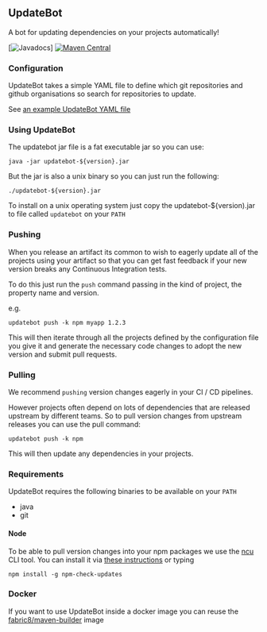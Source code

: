 ## UpdateBot

A bot for updating dependencies on your projects automatically!

[![Javadocs](http://www.javadoc.io/badge/io.fabric8.updatebot/updatebot-core.svg?color=blue)]
[![Maven Central](https://img.shields.io/maven-central/v/io.fabric8.updatebot/updatebot-core.svg?maxAge=2592000)](http://search.maven.org/#search%7Cga%7C1%7Cg%3Aio.fabric8.updatebot%20a%3Aupdatebot-core)

### Configuration

UpdateBot takes a simple YAML file to define which git repositories and github organisations so search for repositories to update.

See [an example UpdateBot YAML file](updatebot-core/src/test/resources/updatebot.yml)

### Using UpdateBot

The updatebot jar file is a fat executable jar so you can use: 

    java -jar updatebot-${version}.jar
  
But the jar is also a unix binary so you can just run the following:

    ./updatebot-${version}.jar

To install on a unix operating system just copy the updatebot-${version).jar to file called `updatebot` on your `PATH`

### Pushing

When you release an artifact its common to wish to eagerly update all of the projects using your artifact so that you can get fast feedback if your new version breaks any Continuous Integration tests.

To do this just run the `push` command passing in the kind of project, the property name and version.

e.g.

    updatebot push -k npm myapp 1.2.3
    
This will then iterate through all the projects defined by the configuration file you give it and generate the necessary code changes to adopt the new version and submit pull requests.    

### Pulling

We recommend `pushing` version changes eagerly in your CI / CD pipelines.

However projects often depend on lots of dependencies that are released upstream by different teams. So to pull version changes from upstream releases you can use the pull command:

    updatebot push -k npm 

This will then update any dependencies in your projects.

### Requirements

UpdateBot requires the following binaries to be available on your `PATH`

* java
* git

#### Node

To be able to pull version changes into your npm packages we use the [ncu](https://www.npmjs.com/package/npm-check-updates) CLI tool. You can install it via [these instructions](https://www.npmjs.com/package/npm-check-updates) or typing

    npm install -g npm-check-updates


### Docker

If you want to use UpdateBot inside a docker image you can reuse the [fabric8/maven-builder](https://hub.docker.com/r/fabric8/maven-builder/) image


    
      
  